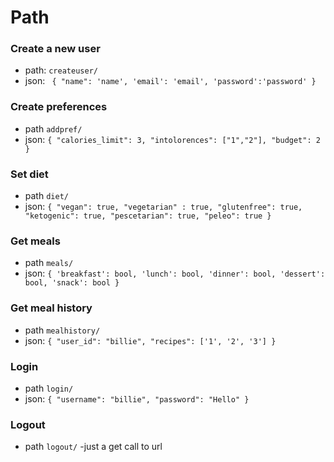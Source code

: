 # Path 

### Create a new user
- path: `createuser/`
- json:
`
{
    "name": 'name',
    'email': 'email',
    'password':'password'
}`

### Create preferences
- path `addpref/`
- json: 
`
{
    "calories_limit": 3,
    "intolorences": ["1","2"],
    "budget": 2
}
`
### Set diet
- path `diet/`
- json:
`
 {
   "vegan": true,
   "vegetarian" : true,
   "glutenfree": true,
   "ketogenic": true,
   "pescetarian": true,
   "peleo": true
 }
 `

### Get meals
- path `meals/`
- json:
`
 {
     'breakfast': bool,
     'lunch': bool,
     'dinner': bool,
     'dessert': bool,
     'snack': bool
}
`

### Get meal history
- path `mealhistory/`
- json:
`
{
    "user_id": "billie",
    "recipes": ['1', '2', '3']
}
`
### Login
- path `login/`
- json:
`
{
    "username": "billie",
    "password": "Hello"
}
`
### Logout
- path `logout/`
-just a get call to url